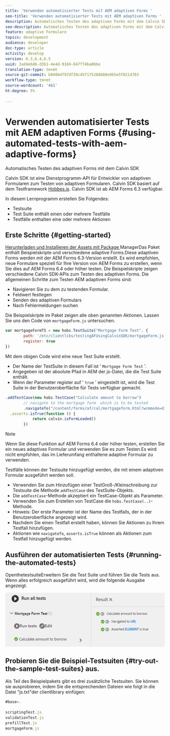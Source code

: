 ```yaml
---
title: 'Verwenden automatisierter Tests mit AEM adaptiven Forms '
seo-title: 'Verwenden automatisierter Tests mit AEM adaptiven Forms '
description: Automatisches Testen des adaptiven Forms mit dem Calvin SDK
seo-description: Automatisches Testen des adaptiven Forms mit dem Calvin SDK
feature: adaptive Formulare
topics: development
audience: developer
doc-type: article
activity: develop
version: 6.3,6.4,6.5
uuid: 3ad4e6d6-d3b1-4e4d-9169-847f74ba06be
translation-type: tm+mt
source-git-commit: b040bdf97df39c45f175288608e965e5f0214703
workflow-type: tm+mt
source-wordcount: '461'
ht-degree: 5%

---
```



# Verwenden automatisierter Tests mit AEM adaptiven Forms {#using-automated-tests-with-aem-adaptive-forms}

Automatisches Testen des adaptiven Forms mit dem Calvin SDK

Calvin SDK ist eine Dienstprogramm-API für Entwickler von adaptiven Formularen zum Testen von adaptiven Formularen. Calvin SDK basiert auf dem Testframework [Hobbes.js](https://docs.adobe.com/docs/de/aem/6-3/develop/ref/test-api/index.html). Calvin SDK ist ab AEM Forms 6.3 verfügbar.

In diesem Lernprogramm erstellen Sie Folgendes:

* Testsuite
* Test Suite enthält einen oder mehrere Testfälle
* Testfälle enthalten eine oder mehrere Aktionen

## Erste Schritte {#getting-started}

[Herunterladen und Installieren der Assets mit Package ](assets/testingadaptiveformsusingcalvinsdk1.zip)ManagerDas Paket enthält Beispielskripte und verschiedene adaptive Forms.Diese adaptiven Forms werden mit der AEM Forms 6.3-Version erstellt. Es wird empfohlen, neue Formulare speziell für Ihre Version von AEM Forms zu erstellen, wenn Sie dies auf AEM Forms 6.4 oder höher testen. Die Beispielskripte zeigen verschiedene Calvin SDK-APIs zum Testen des adaptiven Forms. Die allgemeinen Schritte zum Testen AEM adaptiven Forms sind:

* Navigieren Sie zu dem zu testenden Formular.
* Feldwert festlegen
* Senden des adaptiven Formulars
* Nach Fehlermeldungen suchen

Die Beispielskripte im Paket zeigen alle oben genannten Aktionen.
Lassen Sie uns den Code von `mortgageForm.js` untersuchen.

```javascript
var mortgageFormTS = new hobs.TestSuite("Mortgage Form Test", {
        path: '/etc/clientlibs/testingAFUsingCalvinSDK/mortgageForm.js',
        register: true
})
```

Mit dem obigen Code wird eine neue Test Suite erstellt.

* Der Name der TestSuite in diesem Fall ist &#39; `Mortgage Form Test` &#39;.
* Angegeben ist der absolute Pfad in AEM der js-Datei, die die Test Suite enthält.
* Wenn der Parameter register auf &#39; `true` &#39; eingestellt ist, wird die Test Suite in der Benutzeroberfläche für Tests verfügbar gemacht.

```javascript
.addTestCase(new hobs.TestCase("Calculate amount to borrow")
        // navigate to the mortgage form  which is to be tested
        .navigateTo("/content/forms/af/cal/mortgageform.html?wcmmode=disabled")
  .asserts.isTrue(function () {
            return calvin.isFormLoaded()
        })
```

>[!NOTE]
>
>Wenn Sie diese Funktion auf AEM Forms 6.4 oder höher testen, erstellen Sie ein neues adaptives Formular und verwenden Sie es zum Testen.Es wird nicht empfohlen, das im Lieferumfang enthaltene adaptive Formular zu verwenden.

Testfälle können der Testsuite hinzugefügt werden, die mit einem adaptiven Formular ausgeführt werden soll.

* Verwenden Sie zum Hinzufügen einer TestGroß-/Kleinschreibung zur Testsuite die Methode `addTestCase` des TestSuite-Objekts.
* Die `addTestCase`-Methode akzeptiert ein TestCase-Objekt als Parameter.
* Verwenden Sie zum Erstellen von TestCase die `hobs.TestCase(..)`-Methode.
* Hinweis: Der erste Parameter ist der Name des Testfalls, der in der Benutzeroberfläche angezeigt wird.
* Nachdem Sie einen Testfall erstellt haben, können Sie Aktionen zu Ihrem Testfall hinzufügen.
* Aktionen wie `navigateTo`, `asserts.isTrue` können als Aktionen zum Testfall hinzugefügt werden.

## Ausführen der automatisierten Tests {#running-the-automated-tests}

[](http://localhost:4502/libs/granite/testing/hobbes.html)OpenthetestsuiteErweitern Sie die Test Suite und führen Sie die Tests aus. Wenn alles erfolgreich ausgeführt wird, wird die folgende Ausgabe angezeigt.

![calvinsdk](assets/calvinimage.png)

## Probieren Sie die Beispiel-Testsuiten {#try-out-the-sample-test-suites} aus.

Als Teil des Beispielpakets gibt es drei zusätzliche Testsuiten. Sie können sie ausprobieren, indem Sie die entsprechenden Dateien wie folgt in die Datei &quot;js.txt&quot;der clientlibrary einfügen:

```javascript
#base=.

scriptingTest.js
validationTest.js
prefillTest.js
mortgageForm.js
```
